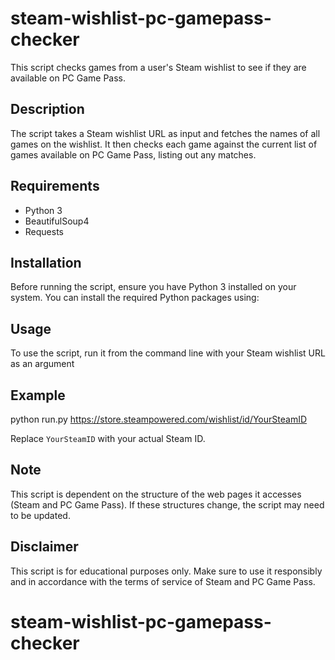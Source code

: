 # steam-wishlist-pc-gamepass-checker

This script checks games from a user's Steam wishlist to see if they are available on PC Game Pass.

## Description

The script takes a Steam wishlist URL as input and fetches the names of all games on the wishlist. It then checks each game against the current list of games available on PC Game Pass, listing out any matches.

## Requirements

- Python 3
- BeautifulSoup4
- Requests

## Installation

Before running the script, ensure you have Python 3 installed on your system. You can install the required Python packages using:

## Usage

To use the script, run it from the command line with your Steam wishlist URL as an argument

## Example
python run.py https://store.steampowered.com/wishlist/id/YourSteamID

Replace `YourSteamID` with your actual Steam ID.

## Note

This script is dependent on the structure of the web pages it accesses (Steam and PC Game Pass). If these structures change, the script may need to be updated.

## Disclaimer

This script is for educational purposes only. Make sure to use it responsibly and in accordance with the terms of service of Steam and PC Game Pass.

# steam-wishlist-pc-gamepass-checker

